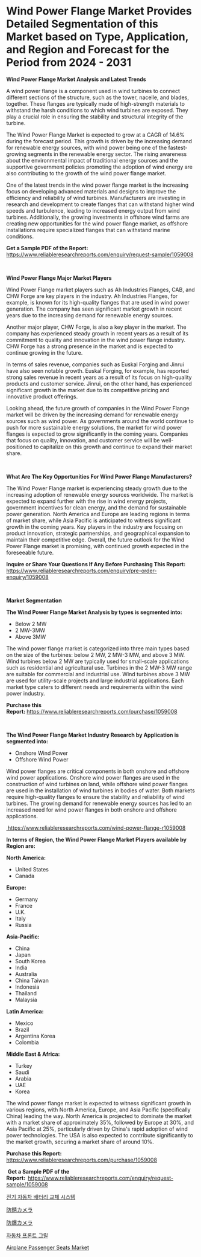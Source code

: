 <p><h1>Wind Power Flange Market Provides Detailed Segmentation of this Market based on Type, Application, and Region and Forecast for the Period from 2024 - 2031</h1></p><p><strong>Wind Power Flange Market Analysis and Latest Trends</strong></p>
<p><p>A wind power flange is a component used in wind turbines to connect different sections of the structure, such as the tower, nacelle, and blades, together. These flanges are typically made of high-strength materials to withstand the harsh conditions to which wind turbines are exposed. They play a crucial role in ensuring the stability and structural integrity of the turbine.</p><p>The Wind Power Flange Market is expected to grow at a CAGR of 14.6% during the forecast period. This growth is driven by the increasing demand for renewable energy sources, with wind power being one of the fastest-growing segments in the renewable energy sector. The rising awareness about the environmental impact of traditional energy sources and the supportive government policies promoting the adoption of wind energy are also contributing to the growth of the wind power flange market.</p><p>One of the latest trends in the wind power flange market is the increasing focus on developing advanced materials and designs to improve the efficiency and reliability of wind turbines. Manufacturers are investing in research and development to create flanges that can withstand higher wind speeds and turbulence, leading to increased energy output from wind turbines. Additionally, the growing investments in offshore wind farms are creating new opportunities for the wind power flange market, as offshore installations require specialized flanges that can withstand marine conditions.</p></p>
<p><strong>Get a Sample PDF of the Report:&nbsp;</strong> <a href="https://www.reliableresearchreports.com/enquiry/request-sample/1059008">https://www.reliableresearchreports.com/enquiry/request-sample/1059008</a></p>
<p>&nbsp;</p>
<p><strong>Wind Power Flange Major Market Players</strong></p>
<p><p>Wind Power Flange market players such as Ah Industries Flanges, CAB, and CHW Forge are key players in the industry. Ah Industries Flanges, for example, is known for its high-quality flanges that are used in wind power generation. The company has seen significant market growth in recent years due to the increasing demand for renewable energy sources.</p><p>Another major player, CHW Forge, is also a key player in the market. The company has experienced steady growth in recent years as a result of its commitment to quality and innovation in the wind power flange industry. CHW Forge has a strong presence in the market and is expected to continue growing in the future.</p><p>In terms of sales revenue, companies such as Euskal Forging and Jinrui have also seen notable growth. Euskal Forging, for example, has reported strong sales revenue in recent years as a result of its focus on high-quality products and customer service. Jinrui, on the other hand, has experienced significant growth in the market due to its competitive pricing and innovative product offerings.</p><p>Looking ahead, the future growth of companies in the Wind Power Flange market will be driven by the increasing demand for renewable energy sources such as wind power. As governments around the world continue to push for more sustainable energy solutions, the market for wind power flanges is expected to grow significantly in the coming years. Companies that focus on quality, innovation, and customer service will be well-positioned to capitalize on this growth and continue to expand their market share.</p></p>
<p>&nbsp;</p>
<p><strong>What Are The Key Opportunities For Wind Power Flange Manufacturers?</strong></p>
<p><p>The Wind Power Flange market is experiencing steady growth due to the increasing adoption of renewable energy sources worldwide. The market is expected to expand further with the rise in wind energy projects, government incentives for clean energy, and the demand for sustainable power generation. North America and Europe are leading regions in terms of market share, while Asia Pacific is anticipated to witness significant growth in the coming years. Key players in the industry are focusing on product innovation, strategic partnerships, and geographical expansion to maintain their competitive edge. Overall, the future outlook for the Wind Power Flange market is promising, with continued growth expected in the foreseeable future.</p></p>
<p><strong>Inquire or Share Your Questions If Any Before Purchasing This Report:</strong> <a href="https://www.reliableresearchreports.com/enquiry/pre-order-enquiry/1059008">https://www.reliableresearchreports.com/enquiry/pre-order-enquiry/1059008</a></p>
<p>&nbsp;</p>
<p><strong>Market Segmentation</strong></p>
<p><strong>The Wind Power Flange Market Analysis by types is segmented into:</strong></p>
<p><ul><li>Below 2 MW</li><li>2 MW-3MW</li><li>Above 3MW</li></ul></p>
<p><p>The wind power flange market is categorized into three main types based on the size of the turbines: below 2 MW, 2 MW-3 MW, and above 3 MW. Wind turbines below 2 MW are typically used for small-scale applications such as residential and agricultural use. Turbines in the 2 MW-3 MW range are suitable for commercial and industrial use. Wind turbines above 3 MW are used for utility-scale projects and large industrial applications. Each market type caters to different needs and requirements within the wind power industry.</p></p>
<p><strong>Purchase this Report:&nbsp;</strong><a href="https://www.reliableresearchreports.com/purchase/1059008">https://www.reliableresearchreports.com/purchase/1059008</a></p>
<p>&nbsp;</p>
<p><strong>The Wind Power Flange Market Industry Research by Application is segmented into:</strong></p>
<p><ul><li>Onshore Wind Power</li><li>Offshore Wind Power</li></ul></p>
<p><p>Wind power flanges are critical components in both onshore and offshore wind power applications. Onshore wind power flanges are used in the construction of wind turbines on land, while offshore wind power flanges are used in the installation of wind turbines in bodies of water. Both markets require high-quality flanges to ensure the stability and reliability of wind turbines. The growing demand for renewable energy sources has led to an increased need for wind power flanges in both onshore and offshore applications.</p></p>
<p><a href="https://www.reliableresearchreports.com/wind-power-flange-r1059008">&nbsp;https://www.reliableresearchreports.com/wind-power-flange-r1059008</a></p>
<p><strong>In terms of Region, the Wind Power Flange Market Players available by Region are:</strong></p>
<p>
    <p> <strong> North America: </strong>
        <ul>
            <li>United States</li>
            <li>Canada</li>
        </ul>
        </p> 
    <p> <strong> Europe: </strong>
        <ul>
            <li>Germany</li>
            <li>France</li>
            <li>U.K.</li>
            <li>Italy</li>
            <li>Russia</li>
        </ul>
        </p> 
    <p> <strong> Asia-Pacific: </strong>
        <ul>
            <li>China</li>
            <li>Japan</li>
            <li>South Korea</li>
            <li>India</li>
            <li>Australia</li>
            <li>China Taiwan</li>
            <li>Indonesia</li>
            <li>Thailand</li>
            <li>Malaysia</li>
        </ul>
        </p> 
    <p> <strong> Latin America: </strong>
        <ul>
            <li>Mexico</li>
            <li>Brazil</li>
            <li>Argentina Korea</li>
            <li>Colombia</li>
        </ul>
        </p> 
    <p> <strong> Middle East & Africa: </strong>
        <ul>
            <li>Turkey</li>
            <li>Saudi</li>
            <li>Arabia</li>
            <li>UAE</li>
            <li>Korea</li>
        </ul>
    </p>
    </p>
<p><p>The wind power flange market is expected to witness significant growth in various regions, with North America, Europe, and Asia Pacific (specifically China) leading the way. North America is projected to dominate the market with a market share of approximately 35%, followed by Europe at 30%, and Asia Pacific at 25%, particularly driven by China's rapid adoption of wind power technologies. The USA is also expected to contribute significantly to the market growth, securing a market share of around 10%.</p></p>
<p><strong>Purchase this Report: </strong><a href="https://www.reliableresearchreports.com/purchase/1059008">https://www.reliableresearchreports.com/purchase/1059008</a></p>
<p>&nbsp;<strong>Get a Sample PDF of the Report:&nbsp;&nbsp;</strong><a href="https://www.reliableresearchreports.com/enquiry/request-sample/1059008">https://www.reliableresearchreports.com/enquiry/request-sample/1059008</a></p>
<p><strong></strong></p>
<p><p><a href="https://github.com/vseigx30c9a1j/Market-Research-Report-List-2/blob/main/1783656170728.md">전기 자동차 배터리 교체 시스템</a></p><p><a href="https://github.com/vtbvgl20191192/Market-Research-Report-List-2/blob/main/6326516159187.md">防錆カメラ</a></p><p><a href="https://github.com/avwofrml53535/Market-Research-Report-List-2/blob/main/4683377159186.md">防爆カメラ</a></p><p><a href="https://github.com/plelbej847484502/Market-Research-Report-List-2/blob/main/7103521170727.md">자동차 프론트 그릴</a></p><p><a href="https://github.com/EveKerluke2023/Market-Research-Report-List-1/blob/main/airplane-passenger-seats-market.md">Airplane Passenger Seats Market</a></p></p>